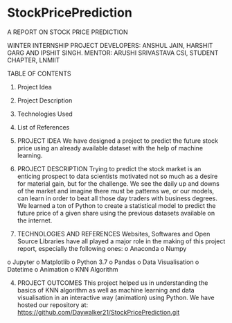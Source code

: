 # StockPricePrediction




A REPORT ON
STOCK PRICE PREDICTION








WINTER INTERNSHIP PROJECT
DEVELOPERS: ANSHUL JAIN, HARSHIT GARG AND IPSHIT SINGH.
MENTOR: ARUSHI SRIVASTAVA
CSI, STUDENT CHAPTER, LNMIIT



TABLE OF CONTENTS
1.	Project Idea
2.	Project Description
3.	Technologies Used
4.	List of References

1.	PROJECT IDEA
We have designed a project to predict the future stock price using an already available dataset with the help of machine learning.   

2.	PROJECT DESCRIPTION
Trying to predict the stock market is an enticing prospect to data scientists motivated not so much as a desire for material gain, but for the challenge. We see the daily up and downs of the market and imagine there must be patterns we, or our models, can learn in order to beat all those day traders with business degrees. 
We learned a ton of Python to create a statistical model to predict the future price of a given share using the previous datasets available on the internet. 

3.	TECHNOLOGIES AND REFERENCES 
Websites, Softwares and Open Source Libraries have all played a major role in the making of this project report, especially the following ones:
o	Anaconda	o	Numpy

o	Jupyter	o	Matplotlib
o	Python 3.7	o	Pandas
o	Data Visualisation	o	Datetime
o	Animation	o	KNN Algorithm

4.	PROJECT OUTCOMES
This project helped us in understanding the basics of KNN algorithm as well as machine learning and data visualisation in an interactive way (animation) using Python.
We have hosted our repository at: https://github.com/Daywalker21/StockPricePrediction.git
